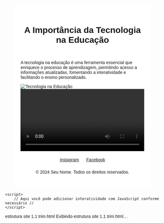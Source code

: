 
<!DOCTYPE html>
<html>
<head>
    <title>A Importância da Tecnologia na Educação</title>
    <style>
        body {
            font-family: Arial, sans-serif;
            background-image: url('imagens.jpeg'); /* Substitua 'background.jpg' pela sua imagem de plano de fundo */
            background-size: cover;
        }
        .container {
            width: 80%;
            margin: 0 auto;
            background: white;
            padding: 20px;
        }
        .header, .footer {
            text-align: center;
            padding: 10px 0;
        }
        .main-content {
            margin-top: 20px;
        }
        .social-media-buttons {
            text-align: center;
            margin-top: 20px;
        }
        .social-media-button {
            margin: 0 10px;
            display: inline-block;
        }
        /* Adicione mais estilos conforme necessário */
    </style>
</head>
<body>
    <div class="container">
        <div class="header">
            <h1>A Importância da Tecnologia na Educação</h1>
        </div>
        <div class="main-content">
            <p>A tecnologia na educação é uma ferramenta essencial que enriquece o processo de aprendizagem, permitindo acesso a informações atualizadas, fomentando a interatividade e facilitando o ensino personalizado.</p>
            <img src="1.jpg" alt="Tecnologia na Educação" style="max-width: 100%;">
            <!-- Substitua 'technology-in-education.jpg' pela sua imagem -->
            <video width="100%" controls>
                <source src="https://m.youtube.com/watch?v=ML1fgVfxuRU&pp=ygUadGVjbm9sb2dpYSBkYSBpbmZvcm1hw6fDo28%3D" type="video/mp4">
                <!-- Substitua 'educational-video.mp4' pelo seu vídeo -->
                Seu navegador não suporta vídeo HTML5.
            </video>
        </div>
        <div class="social-media-buttons">
            <a href="https://www.instagram.com/NãoTenho" target="_blank" class="social-media-button">Instagram</a>
            <a href="https://www.facebook.com/Marcos Vinícius" target="_blank" class="social-media-button">Facebook</a>
        </div>
        <div class="footer">
            <p>&copy; 2024 Seu Nome. Todos os direitos reservados.</p>
        </div>
    </div>

    <script>
        // Aqui você pode adicionar interatividade com JavaScript conforme necessário //
    </script>
</body>
</html>
estrutura site 1.1 trim.html
Exibindo estrutura site 1.1 trim.html…
